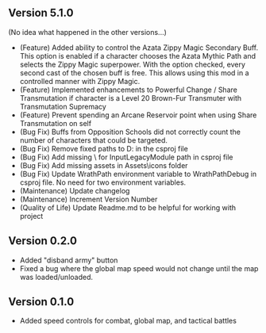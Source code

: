 ## Version 5.1.0
(No idea what happened in the other versions...)
* (Feature) Added ability to control the Azata Zippy Magic Secondary Buff.  This option is enabled if a character chooses the Azata Mythic Path and selects the Zippy Magic superpower.  With the option checked, every second cast of the chosen buff is free.  This allows using this mod in a controlled manner with Zippy Magic.
* (Feature) Implemented enhancements to Powerful Change / Share Transmutation if character is a Level 20 Brown-Fur Transmuter with Transmutation Supremacy
* (Feature) Prevent spending an Arcane Reservoir point when using Share Transmutation on self
* (Bug Fix) Buffs from Opposition Schools did not correctly count the number of characters that could be targeted.
* (Bug Fix) Remove fixed paths to D: in the csproj file
* (Bug Fix) Add missing \ for InputLegacyModule path in csproj file
* (Bug Fix) Add missing assets in Assets\icons folder
* (Bug Fix) Update WrathPath environment variable to WrathPathDebug in csproj file.  No need for two environment variables.
* (Maintenance) Update changelog
* (Maintenance) Increment Version Number
* (Quality of Life) Update Readme.md to be helpful for working with project


## Version 0.2.0

* Added "disband army" button
* Fixed a bug where the global map speed would not change until the map was loaded/unloaded.

## Version 0.1.0

* Added speed controls for combat, global map, and tactical battles
